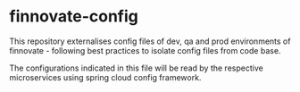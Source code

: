 # finnovate-config
This repository externalises config files of dev, qa and prod environments of finnovate - following best practices to isolate config files from code base.

The configurations indicated in this file will be read by the respective microservices using spring cloud config framework.
